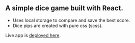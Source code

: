 ## A simple dice game built with React.

- Uses local storage to compare and save the best score. 
- Dice pips are created with pure css (scss).

Live app is [deployed here](https://react-dice-tenzies.netlify.app/).

